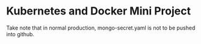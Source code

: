 # Kubernetes and Docker Mini Project

Take note that in normal production, mongo-secret.yaml is not to be pushed into github.